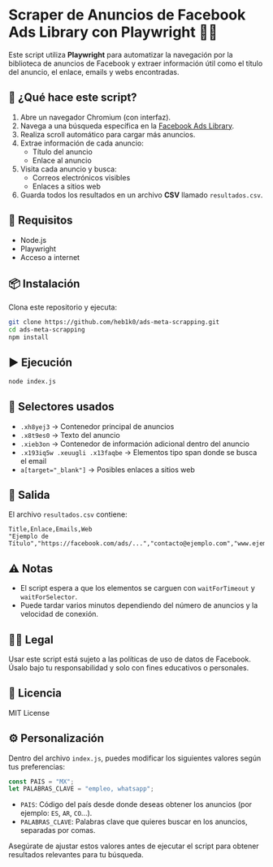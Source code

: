 # Scraper de Anuncios de Facebook Ads Library con Playwright 🕵️‍♂️

Este script utiliza **Playwright** para automatizar la navegación por la biblioteca de anuncios de Facebook y extraer información útil como el título del anuncio, el enlace, emails y webs encontradas.

## 🚀 ¿Qué hace este script?

1. Abre un navegador Chromium (con interfaz).
2. Navega a una búsqueda específica en la [Facebook Ads Library](https://www.facebook.com/ads/library).
3. Realiza scroll automático para cargar más anuncios.
4. Extrae información de cada anuncio:
   - Título del anuncio
   - Enlace al anuncio
5. Visita cada anuncio y busca:
   - Correos electrónicos visibles
   - Enlaces a sitios web
6. Guarda todos los resultados en un archivo **CSV** llamado `resultados.csv`.

## 🧱 Requisitos

- Node.js
- Playwright
- Acceso a internet

## 📦 Instalación

Clona este repositorio y ejecuta:

```bash
git clone https://github.com/heb1k0/ads-meta-scrapping.git
cd ads-meta-scrapping
npm install
```

## ▶️ Ejecución

```bash
node index.js
```

## 🧩 Selectores usados

- `.xh8yej3` → Contenedor principal de anuncios
- `.x8t9es0` → Texto del anuncio
- `.xieb3on` → Contenedor de información adicional dentro del anuncio
- `.x193iq5w .xeuugli .x13faqbe` → Elementos tipo span donde se busca el email
- `a[target="_blank"]` → Posibles enlaces a sitios web

## 💾 Salida

El archivo `resultados.csv` contiene:

```
Title,Enlace,Emails,Web
"Ejemplo de Título","https://facebook.com/ads/...","contacto@ejemplo.com","www.ejemplo.com"
```

## ⚠️ Notas

- El script espera a que los elementos se carguen con `waitForTimeout` y `waitForSelector`.
- Puede tardar varios minutos dependiendo del número de anuncios y la velocidad de conexión.

## 🧑‍⚖️ Legal

Usar este script está sujeto a las políticas de uso de datos de Facebook. Úsalo bajo tu responsabilidad y solo con fines educativos o personales.

## 📄 Licencia

MIT License


## ⚙️ Personalización

Dentro del archivo `index.js`, puedes modificar los siguientes valores según tus preferencias:

```js
const PAIS = "MX";
let PALABRAS_CLAVE = "empleo, whatsapp";
```

- `PAIS`: Código del país desde donde deseas obtener los anuncios (por ejemplo: `ES`, `AR`, `CO`...).
- `PALABRAS_CLAVE`: Palabras clave que quieres buscar en los anuncios, separadas por comas.

Asegúrate de ajustar estos valores antes de ejecutar el script para obtener resultados relevantes para tu búsqueda.